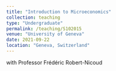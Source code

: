 ```yaml
---
title: "Introduction to Microeconomics"
collection: teaching
type: "Undergraduate"
permalink: /teaching/S102015
venue: "University of Geneva"
date: 2021-09-22
location: "Geneva, Switzerland"
---
```


with Professor Frédéric Robert-Nicoud
